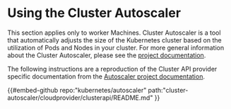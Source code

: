 # Using the Cluster Autoscaler

This section applies only to worker Machines. Cluster Autoscaler is a tool that automatically adjusts the size of the Kubernetes cluster based
on the utilization of Pods and Nodes in your cluster. For more general information about the
Cluster Autoscaler, please see the
[project documentation](https://github.com/kubernetes/autoscaler/tree/master/cluster-autoscaler).

The following instructions are a reproduction of the Cluster API provider specific documentation
from the [Autoscaler project documentation](https://github.com/kubernetes/autoscaler/tree/master/cluster-autoscaler/cloudprovider/clusterapi).

{{#embed-github repo:"kubernetes/autoscaler" path:"cluster-autoscaler/cloudprovider/clusterapi/README.md" }}
